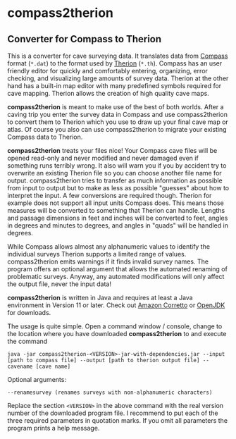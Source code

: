 # compass2therion
## Converter for Compass to Therion

This is a converter for cave surveying data. It translates data from [Compass](https://www.fountainware.com/compass/) format (`*.dat`) to the format used by [Therion](https://therion.speleo.sk/) (`*.th`).
Compass has an user friendly editor for quickly and comfortably entering, organizing, error checking, and visualizing large amounts of survey data. Therion at the other hand has a built-in map editor with many predefined symbols required for cave mapping. Therion allows the creation of high quality cave maps.

**compass2therion** is meant to make use of the best of both worlds. After a caving trip you enter the survey data in Compass and use compass2therion to convert them to Therion which you use to draw up your final cave map or atlas. Of course you also can use compass2therion to migrate your existing Compass data to Therion.

**compass2therion** treats your files nice! Your Compass cave files will be opened read-only and never modified and never damaged even if something runs terribly wrong. It also will warn you if you by accident try to overwrite an existing Therion file so you can choose another file name for output. compass2therion tries to transfer as much information as possible from input to output but to make as less as possible "guesses" about how to interpret the input. A few conversions are required though. Therion for example does not support all input units Compass does. This means those measures will be converted to something that Therion can handle. Lengths and passage dimensions in feet and inches will be converted to feet, angles in degrees and minutes to degrees, and angles in "quads" will be handled in degrees.

While Compass allows almost any alphanumeric values to identify the individual surveys Therion supports a limited range of values. compass2therion emits warnings if it finds invalid survey names. The program offers an optional argument that allows the automated renaming of problematic surveys. Anyway, any automated modifications will only affect the output file, never the input data!

**compass2therion** is written in Java and requires at least a Java environment in Version 11 or later. Check out [Amazon Corretto](https://docs.aws.amazon.com/corretto/latest/corretto-11-ug/downloads-list.html) or [OpenJDK](https://adoptopenjdk.net/) for downloads. 

The usage is quite simple. Open a command window / console, change to the location where you have downloaded **compass2therion** to and execute the command 

`java -jar compass2therion-<VERSION>-jar-with-dependencies.jar --input [path to compass file] --output [path to therion output file] --cavename [cave name]`

Optional arguments:

`--renamesurvey (renames surveys with non-alphanumeric characters)`

Replace the section `<VERSION>` in the above command with the real version number of the downloaded program file. I recommend to put each of the three required parameters in quotation marks. If you omit all parameters the program prints a help message.
